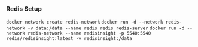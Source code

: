 ### Redis Setup

`docker network create redis-network`
`docker run -d --network redis-network -v data:/data --name redis redis redis-server`
`docker run -d --network redis-network --name redisinsight -p 5540:5540 redis/redisinsight:latest -v redisinsight:/data`
